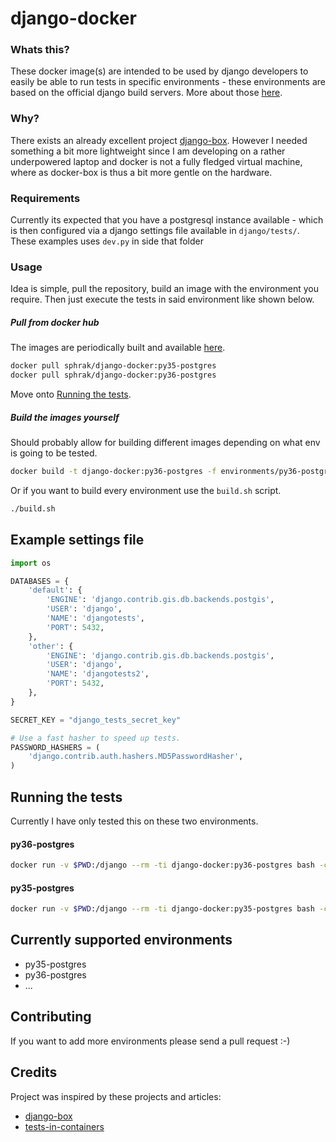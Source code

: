 # django-docker

### Whats this?
These docker image(s) are intended to be used by django developers to easily
be able to run tests in specific environments - these environments are based on the official django build servers. More about those [here](https://code.djangoproject.com/wiki/Jenkins).

### Why?
There exists an already excellent project [django-box](https://github.com/django/django-box/). However I needed something a bit more lightweight since I am developing on a rather underpowered laptop and
docker is not a fully fledged virtual machine, where as docker-box is thus a bit more gentle
on the hardware.

### Requirements
Currently its expected that you have a postgresql instance available - which
is then configured via a django settings file available in `django/tests/`.
These examples uses `dev.py` in side that folder

### Usage
Idea is simple, pull the repository, build an image with the environment you
require. Then just execute the tests in said environment like shown below.

##### Pull from docker hub
The images are periodically built and available [here](https://hub.docker.com/r/sphrak/django-docker/).
```bash
docker pull sphrak/django-docker:py35-postgres
docker pull sphrak/django-docker:py36-postgres
```

Move onto [Running the tests](https://github.com/sphrak/django-docker#running-the-tests).

##### Build the images yourself
Should probably allow for building different images depending on what
env is going to be tested.

```bash
docker build -t django-docker:py36-postgres -f environments/py36-postgres environments/
```

Or if you want to build every environment use the `build.sh` script.

```bash
./build.sh
```
## Example settings file

```python
import os

DATABASES = {
    'default': {
        'ENGINE': 'django.contrib.gis.db.backends.postgis',
        'USER': 'django',
        'NAME': 'djangotests',
        'PORT': 5432,
    },
    'other': {
        'ENGINE': 'django.contrib.gis.db.backends.postgis',
        'USER': 'django',
        'NAME': 'djangotests2',
        'PORT': 5432,
    },
}

SECRET_KEY = "django_tests_secret_key"

# Use a fast hasher to speed up tests.
PASSWORD_HASHERS = (
    'django.contrib.auth.hashers.MD5PasswordHasher',
)
```
## Running the tests
Currently I have only tested this on these two environments.

#### py36-postgres
```bash
docker run -v $PWD:/django --rm -ti django-docker:py36-postgres bash -c 'cd /django/tests && tox -e py36-postgres -- --settings=dev'
```

#### py35-postgres

```bash
docker run -v $PWD:/django --rm -ti django-docker:py35-postgres bash -c 'cd /django/tests && tox -e py35-postgres -- --settings=dev'
```

## Currently supported environments

* py35-postgres
* py36-postgres
* ...

## Contributing
If you want to add more environments please send a pull request :-)

## Credits
Project was inspired by these projects and articles:

* [django-box](https://github.com/django/django-box/)
* [tests-in-containers](https://www.adelton.com/django/tests-in-container)
